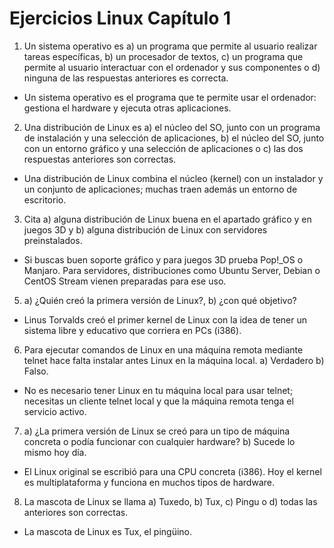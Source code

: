 # Ejercicios Linux Capítulo 1

1. Un sistema operativo es a) un programa que permite al usuario realizar tareas específicas, b) un
procesador de textos, c) un programa que permite al usuario interactuar con el ordenador y sus
componentes o d) ninguna de las respuestas anteriores es correcta.

* Un sistema operativo es el programa que te permite usar el ordenador: gestiona el hardware y ejecuta otras aplicaciones.

2. Una distribución de Linux es a) el núcleo del SO, junto con un programa de instalación y una
selección de aplicaciones, b) el núcleo del SO, junto con un entorno gráfico y una selección de
aplicaciones o c) las dos respuestas anteriores son correctas.

* Una distribución de Linux combina el núcleo (kernel) con un instalador y un conjunto de aplicaciones; muchas traen además un entorno de escritorio.

3. Cita a) alguna distribución de Linux buena en el apartado gráfico y en juegos 3D y b) alguna
distribución de Linux con servidores preinstalados.

* Si buscas buen soporte gráfico y para juegos 3D prueba Pop!_OS o Manjaro. Para servidores, distribuciones como Ubuntu Server, Debian o CentOS Stream vienen preparadas para ese uso.

5. a) ¿Quién creó la primera versión de Linux?, b) ¿con qué objetivo? 

* Linus Torvalds creó el primer kernel de Linux con la idea de tener un sistema libre y educativo que corriera en PCs (i386).

6. Para ejecutar comandos de Linux en una máquina remota mediante telnet hace falta instalar antes
Linux en la máquina local. a) Verdadero b) Falso.

* No es necesario tener Linux en tu máquina local para usar telnet; necesitas un cliente telnet local y que la máquina remota tenga el servicio activo.

7. a) ¿La primera versión de Linux se creó para un tipo de máquina concreta o podía funcionar con
cualquier hardware? b) Sucede lo mismo hoy día.

* El Linux original se escribió para una CPU concreta (i386). Hoy el kernel es multiplataforma y funciona en muchos tipos de hardware.

8. La mascota de Linux se llama a) Tuxedo, b) Tux, c) Pingu o d) todas las anteriores son correctas.

* La mascota de Linux es Tux, el pingüino.